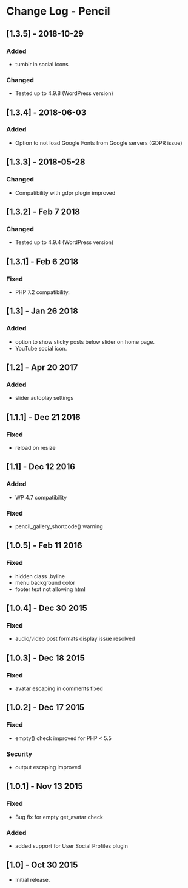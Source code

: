 # Change Log - Pencil

## [1.3.5] - 2018-10-29

### Added
- tumblr in social icons

### Changed
- Tested up to 4.9.8 (WordPress version)


## [1.3.4] - 2018-06-03

### Added
- Option to not load Google Fonts from Google servers (GDPR issue)

## [1.3.3] - 2018-05-28

### Changed
- Compatibility with gdpr plugin improved

## [1.3.2] - Feb 7 2018
### Changed
- Tested up to 4.9.4 (WordPress version)

## [1.3.1] - Feb 6 2018
### Fixed
- PHP 7.2 compatibility.

## [1.3] - Jan 26 2018
### Added
- option to show sticky posts below slider on home page.
- YouTube social icon.

## [1.2] - Apr 20 2017
### Added
- slider autoplay settings

## [1.1.1] - Dec 21 2016
### Fixed
- reload on resize

## [1.1] - Dec 12 2016
### Added
- WP 4.7 compatibility
### Fixed
- pencil_gallery_shortcode() warning

## [1.0.5] - Feb 11 2016
### Fixed
- hidden class .byline
- menu background color
- footer text not allowing html

## [1.0.4] - Dec 30 2015
### Fixed
- audio/video post formats display issue resolved

## [1.0.3] - Dec 18 2015
### Fixed
- avatar escaping in comments fixed

## [1.0.2] - Dec 17 2015
### Fixed
- empty() check improved for PHP < 5.5
### Security
- output escaping improved

## [1.0.1] - Nov 13 2015
### Fixed
- Bug fix for empty get_avatar check
### Added
- added support for User Social Profiles plugin

## [1.0] - Oct 30 2015
- Initial release.
